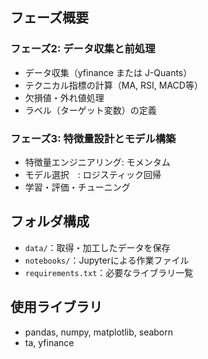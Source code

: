 
## フェーズ概要

### フェーズ2: データ収集と前処理
- データ収集（yfinance または J-Quants）
- テクニカル指標の計算（MA, RSI, MACD等）
- 欠損値・外れ値処理
- ラベル（ターゲット変数）の定義

### フェーズ3: 特徴量設計とモデル構築
- 特徴量エンジニアリング: モメンタム
- モデル選択　: ロジスティック回帰
- 学習・評価・チューニング

## フォルダ構成

- `data/`：取得・加工したデータを保存
- `notebooks/`：Jupyterによる作業ファイル
- `requirements.txt`：必要なライブラリ一覧

## 使用ライブラリ

- pandas, numpy, matplotlib, seaborn
- ta, yfinance